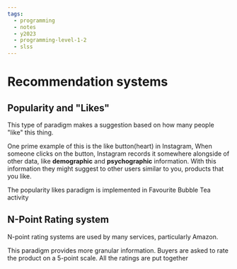 ```yaml
---
tags:
  - programming
  - notes
  - y2023
  - programming-level-1-2
  - slss
---
```

# Recommendation systems
## Popularity and "Likes"

This type of paradigm makes a suggestion based on how many people "like" this thing.

One prime example of this is the like button(heart) in Instagram,
When someone clicks on the button, Instagram records it somewhere alongside of other data, like **demographic** and **psychographic** information.
With this information they might suggest to other users similar to you, products that you like.

The popularity likes paradigm is implemented in Favourite Bubble Tea activity

## N-Point Rating system

N-point rating systems are used by many services, particularly Amazon. 

This paradigm provides more granular information. Buyers are asked to rate the product on a 5-point scale. All the ratings are put together 